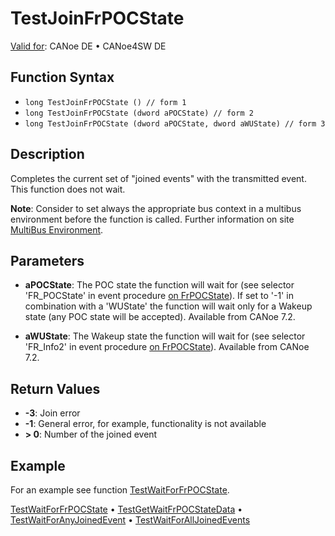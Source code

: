 # TestJoinFrPOCState

[Valid for](../../../Shared/FeatureAvailability.md): CANoe DE • CANoe4SW DE

## Function Syntax

- `long TestJoinFrPOCState () // form 1`
- `long TestJoinFrPOCState (dword aPOCState) // form 2`
- `long TestJoinFrPOCState (dword aPOCState, dword aWUState) // form 3`

## Description

Completes the current set of "joined events" with the transmitted event. This function does not wait.

**Note**: Consider to set always the appropriate bus context in a multibus environment before the function is called. Further information on site [MultiBus Environment](../../../Shared/CAPL/General/TestMultiBusEnvironment.md).

## Parameters

- **aPOCState**: The POC state the function will wait for (see selector 'FR_POCState' in event procedure [on FrPOCState](../../FlexRay/EventProcedures/CAPLfunctionOnFRPocState.md)). If set to '-1' in combination with a 'WUState' the function will wait only for a Wakeup state (any POC state will be accepted). Available from CANoe 7.2.

- **aWUState**: The Wakeup state the function will wait for (see selector 'FR_Info2' in event procedure [on FrPOCState](../../FlexRay/EventProcedures/CAPLfunctionOnFRPocState.md)). Available from CANoe 7.2.

## Return Values

- **-3**: Join error
- **-1**: General error, for example, functionality is not available
- **\> 0**: Number of the joined event

## Example

For an example see function [TestWaitForFrPOCState](CAPLfunctionTestWaitForFrPOCState.md).

[TestWaitForFrPOCState](CAPLfunctionTestWaitForFrPOCState.md) • [TestGetWaitFrPOCStateData](CAPLfunctionTestGetWaitFrPOCStateData.md) • [TestWaitForAnyJoinedEvent](CAPLfunctionTestWaitForAnyJoinedEvent.md) • [TestWaitForAllJoinedEvents](CAPLfunctionTestWaitForAllJoinedEvents.md)
